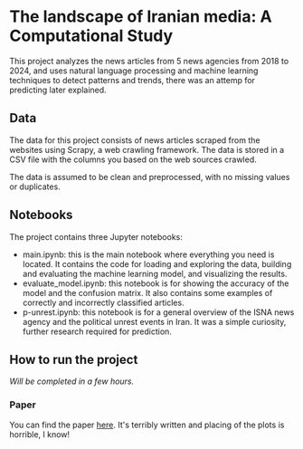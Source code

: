 # The landscape of Iranian media: A Computational Study

This project analyzes the news articles from 5 news agencies from 2018 to 2024, and uses natural language processing and machine learning techniques to detect patterns and trends, there was an attemp for predicting later explained.

## Data

The data for this project consists of news articles scraped from the websites using Scrapy, a web crawling framework. The data is stored in a CSV file with the columns you based on the web sources crawled.

The data is assumed to be clean and preprocessed, with no missing values or duplicates.

## Notebooks

The project contains three Jupyter notebooks:

- main.ipynb: this is the main notebook where everything you need is located. It contains the code for loading and exploring the data, building and evaluating the machine learning model, and visualizing the results.
- evaluate_model.ipynb: this notebook is for showing the accuracy of the model and the confusion matrix. It also contains some examples of correctly and incorrectly classified articles.
- p-unrest.ipynb: this notebook is for a general overview of the ISNA news agency and the political unrest events in Iran. It was a simple curiosity, further research required for prediction.

## How to run the project

_Will be completed in a few hours._

### Paper

You can find the paper [here](https://drive.google.com/file/d/12wQAGaohkQweZI0s7hcKXCQjphWGZn5q/view?usp=sharing). It's terribly written and placing of the plots is horrible, I know!
